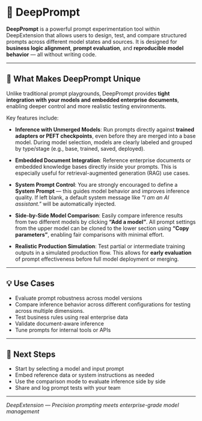 
# 🎯 DeepPrompt

**DeepPrompt** is a powerful prompt experimentation tool within DeepExtension that allows users to design, 
test, and compare structured prompts across different model states and sources. It is designed for **business 
logic alignment**, **prompt evaluation**, and **reproducible model behavior** — all without writing code.

---

## 🧠 What Makes DeepPrompt Unique

Unlike traditional prompt playgrounds, DeepPrompt provides **tight integration with your models and embedded enterprise documents**, enabling deeper control and more realistic testing environments.

Key features include:

- **Inference with Unmerged Models**: Run prompts directly against **trained adapters or PEFT checkpoints**, 
even before they are merged into a base model. During model selection, models are clearly labeled and grouped 
by type/stage (e.g., base, trained, saved, deployed).

- **Embedded Document Integration**: Reference enterprise documents or embedded knowledge bases directly 
inside your prompts. This is especially useful for retrieval-augmented generation (RAG) use cases.

- **System Prompt Control**: You are strongly encouraged to define a **System Prompt** — this guides model 
behavior and improves inference quality. If left blank, a default system message like *"I am an AI 
assistant."* will be automatically injected.

- **Side-by-Side Model Comparison**: Easily compare inference results from two different models by clicking 
**“Add a model”**. All prompt settings from the upper model can be cloned to the lower section using **“Copy 
parameters”**, enabling fair comparisons with minimal effort.

- **Realistic Production Simulation**: Test partial or intermediate training outputs in a simulated 
production flow. This allows for **early evaluation** of prompt effectiveness before full model deployment or 
merging.

---

## 💡 Use Cases

- Evaluate prompt robustness across model versions  
- Compare inference behavior across different configurations for testing across multiple dimensions.
- Test business rules using real enterprise data  
- Validate document-aware inference
- Tune prompts for internal tools or APIs

---

## 📘 Next Steps

- Start by selecting a model and input prompt  
- Embed reference data or system instructions as needed  
- Use the comparison mode to evaluate inference side by side  
- Share and log prompt tests with your team

---

*DeepExtension — Precision prompting meets enterprise-grade model management*

